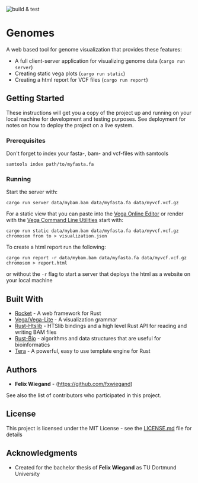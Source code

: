 ![build & test](https://github.com/koesterlab/genomes/workflows/build%20&%20test/badge.svg)

# Genomes

A web based tool for genome visualization that provides these features:

* A full client-server application for visualizing genome data (`cargo run server`)
* Creating static vega plots (`cargo run static`)
* Creating a html report for VCF files (`cargo run report`)

## Getting Started

These instructions will get you a copy of the project up and running on your local machine for development and testing purposes. See deployment for notes on how to deploy the project on a live system.

### Prerequisites

Don't forget to index your fasta-, bam- and vcf-files with samtools

```
samtools index path/to/myfasta.fa 
```

### Running

Start the server with:

```
cargo run server data/mybam.bam data/myfasta.fa data/myvcf.vcf.gz
```

For a static view that you can paste into the [Vega Online Editor](https://vega.github.io/editor/) or render with the [Vega Command Line Utilities](https://vega.github.io/vega/usage/#cli) start with:

```
cargo run static data/mybam.bam data/myfasta.fa data/myvcf.vcf.gz chromosom from to > visualization.json
```

To create a html report run the following:

```
cargo run report -r data/mybam.bam data/myfasta.fa data/myvcf.vcf.gz chromosom > report.html
```
or without the `-r` flag to start a server that deploys the html as a website on your local machine

## Built With

* [Rocket](https://rocket.rs) - A web framework for Rust
* [Vega/Vega-Lite](https://vega.github.io) - A visualization grammar
* [Rust-Htslib](https://github.com/rust-bio/rust-htslib) - HTSlib bindings and a high level Rust API for reading and writing BAM files
* [Rust-Bio](https://github.com/rust-bio/rust-bio) - algorithms and data structures that are useful for bioinformatics
* [Tera](https://tera.netlify.app) - A powerful, easy to use template engine for Rust

## Authors

* **Felix Wiegand** - (https://github.com/fxwiegand)

See also the list of contributors who participated in this project.

## License

This project is licensed under the MIT License - see the [LICENSE.md](LICENSE.md) file for details

## Acknowledgments

* Created for the bachelor thesis of **Felix Wiegand** as TU Dortmund University


